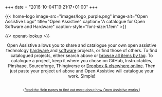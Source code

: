 +++
date = "2016-10-04T19:21:17+01:00"
+++

{{< home-logo image-src="images/logo_purple.png" image-alt="Open Assistive Logo" title="Open Assistive" caption="A catalogue for Open Software and Hardware" caption-style="font-size:1.1em" >}}

<div class="home-lookup-wrp">
{{< openat-lookup >}}
</div>

<div class="intro" style="text-align: center;">

Open Assistive allows you to share and catalogue your own open assistive technology <a href="/categories/hardware/">hardware </a> and <a href="/categories/software/">software</a> projects, or find those of others. To find catalogued projects, either search above or <a href="/tags/">browse all items by tag</a>. To catalogue a project, keep it where you chose on GitHub, Instructables, Pinshape, Sourceforge, Thingiverse or <a href="/2017/04/how-to-add/edit-your-own-project-files-advanced/">Dropbox & elsewhere online</a>.  Then just paste your project url above and Open Assistive will catalogue your work. Simple!  <br/><br/> <div style="font-size: 80%;">(<a href="/help">Read the Help pages to find out more about how Open Assistive works  </a>)</div>

</div>
